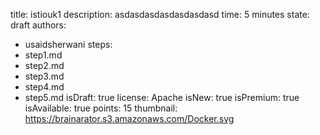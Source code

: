 title: istiouk1
description: asdasdasdasdasdasdasd
time: 5 minutes
state: draft
authors:
  - usaidsherwani
steps:
  - step1.md
  - step2.md
  - step3.md
  - step4.md
  - step5.md
isDraft: true
license: Apache
isNew: true
isPremium: true
isAvailable: true
points: 15
thumbnail: https://brainarator.s3.amazonaws.com/Docker.svg

